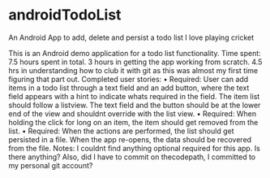androidTodoList
===============

An Android App to add, delete and persist a todo list
I love playing cricket

This is an Android demo application for a todo list functionality.
Time spent: 7.5 hours spent in total. 3 hours in getting the app working from scratch. 4.5 hrs in understanding how to club it with git as this was almost my first time figuring that part out.
Completed user stories:
	•	 Required: User can add items in a todo list through a text field and an add button, where the text field appears with a hint to indicate whats required in the field. The item list should follow a listview. The text field and the button should be at the lower end of the view and shouldnt override with the list view. 
	•	 Required: When holding the click for long on an item, the item should get removed from the list.
	•	 Required: When the actions are performed, the list should get persisted in a file. When the app re-opens, the data should be recovered from the file. 
Notes:
I couldnt find anything optional required for this app. Is there anything? 
Also, did I have to commit on thecodepath, I committed to my personal git account?
